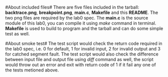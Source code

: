 #About included files#
There are five files included in the tarball: **backtrace.png**, **breakpoint.png**, **main.c**, **Makefile** and this **README**. The two png files are required by the lab0 spec. The **main.c** is the source module of this lab0, you can compile it using *make* command in terminal. **Makefile** is used to build to program and the tarball and can do some simple test as well.

#About smoke test#
The test script would check the return code required in the lab0 spec, i.e. 0 for default, 1 for invalid input, 2 for invalid output and 3 for catched segment fault. The test script would also check the difference between input file and output file using *diff* command as well, the script would throw out an error and exit with return code of 1 if it fail any one of the tests metioned above.